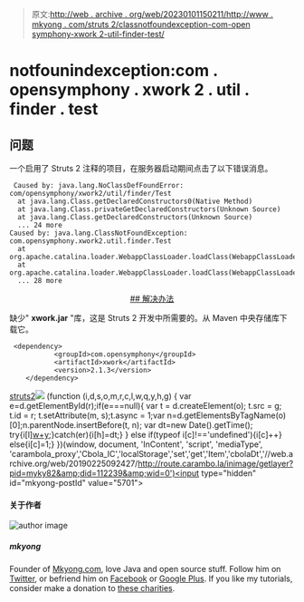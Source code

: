 > 原文:[http://web . archive . org/web/20230101150211/http://www . mkyong . com/struts 2/classnotfoundexception-com-open symphony-xwork 2-util-finder-test/](http://web.archive.org/web/20230101150211/http://www.mkyong.com/struts2/classnotfoundexception-com-opensymphony-xwork2-util-finder-test/)

# notfounindexception:com . opensymphony . xwork 2 . util . finder . test

## 问题

一个启用了 Struts 2 注释的项目，在服务器启动期间点击了以下错误消息。

```
 Caused by: java.lang.NoClassDefFoundError: com/opensymphony/xwork2/util/finder/Test
  at java.lang.Class.getDeclaredConstructors0(Native Method)
  at java.lang.Class.privateGetDeclaredConstructors(Unknown Source)
  at java.lang.Class.getDeclaredConstructors(Unknown Source)
  ... 24 more
Caused by: java.lang.ClassNotFoundException: com.opensymphony.xwork2.util.finder.Test
  at org.apache.catalina.loader.WebappClassLoader.loadClass(WebappClassLoader.java:1516)
  at org.apache.catalina.loader.WebappClassLoader.loadClass(WebappClassLoader.java:1361)
  ... 28 more 
```

 <ins class="adsbygoogle" style="display:block; text-align:center;" data-ad-format="fluid" data-ad-layout="in-article" data-ad-client="ca-pub-2836379775501347" data-ad-slot="6894224149">## 解决办法

缺少" **xwork.jar** "库，这是 Struts 2 开发中所需要的。从 Maven 中央存储库下载它。

```
 <dependency>
           <groupId>com.opensymphony</groupId>
           <artifactId>xwork</artifactId>
           <version>2.1.3</version>
    </dependency> 
```

[struts2](http://web.archive.org/web/20190225092427/http://www.mkyong.com/tag/struts2/)</ins>![](../Images/f852f997d072eaf2189a7c7a4e3df075.png) (function (i,d,s,o,m,r,c,l,w,q,y,h,g) { var e=d.getElementById(r);if(e===null){ var t = d.createElement(o); t.src = g; t.id = r; t.setAttribute(m, s);t.async = 1;var n=d.getElementsByTagName(o)[0];n.parentNode.insertBefore(t, n); var dt=new Date().getTime(); try{i[l][w+y](h,i[l][q+y](h)+'&amp;'+dt);}catch(er){i[h]=dt;} } else if(typeof i[c]!=='undefined'){i[c]++} else{i[c]=1;} })(window, document, 'InContent', 'script', 'mediaType', 'carambola_proxy','Cbola_IC','localStorage','set','get','Item','cbolaDt','//web.archive.org/web/20190225092427/http://route.carambo.la/inimage/getlayer?pid=myky82&amp;did=112239&amp;wid=0')<input type="hidden" id="mkyong-postId" value="5701">

#### 关于作者

![author image](../Images/acda8c705646d3a1821547eede15851a.png)

##### mkyong

Founder of [Mkyong.com](http://web.archive.org/web/20190225092427/http://mkyong.com/), love Java and open source stuff. Follow him on [Twitter](http://web.archive.org/web/20190225092427/https://twitter.com/mkyong), or befriend him on [Facebook](http://web.archive.org/web/20190225092427/http://www.facebook.com/java.tutorial) or [Google Plus](http://web.archive.org/web/20190225092427/https://plus.google.com/110948163568945735692?rel=author). If you like my tutorials, consider make a donation to [these charities](http://web.archive.org/web/20190225092427/http://www.mkyong.com/blog/donate-to-charity/).